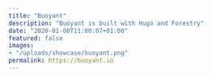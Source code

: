 ```yaml
---
title: "Buoyant"
description: "Buoyant is built with Hugo and Forestry"
date: "2020-01-08T11:00:07+01:00"
featured: false
images:
- "/uploads/showcase/buoyant.png"
permalink: https://buoyant.io
---
```

